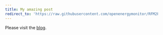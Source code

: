 ```yaml
---
title: My amazing post
redirect_to: 'https://raw.githubusercontent.com/openenergymonitor/RFM2Pi/master/firmware/RF12_Demo_atmega328/RF12_Demo_atmega328.ino'
---
```

<!DOCTYPE html>
<html>
  <head><title>Visit the blog</title></head>
  <body>
    <p>Please visit the <a href="http://blog.sathomas.me">blog</a>.</p>
    <script>window.location.replace("http://blog.sathomas.me");</script>
  </body>
</html>
